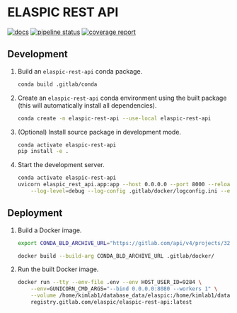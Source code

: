 # ELASPIC REST API

[![docs](https://img.shields.io/badge/docs-v0.1.4-blue.svg)](https://elaspic.gitlab.io/elaspic-rest-api/v0.1.4/)
[![pipeline status](https://gitlab.com/elaspic/elaspic-rest-api/badges/v0.1.4/pipeline.svg)](https://gitlab.com/elaspic/elaspic-rest-api/commits/v0.1.4/)
[![coverage report](https://gitlab.com/elaspic/elaspic-rest-api/badges/v0.1.4/coverage.svg?job=docs)](https://elaspic.gitlab.io/elaspic-rest-api/v0.1.4/htmlcov/)

## Development

1. Build an `elaspic-rest-api` conda package.

    ```bash
    conda build .gitlab/conda
    ```

1. Create an `elaspic-rest-api` conda environment using the built package (this will automatically install all dependencies).

    ```bash
    conda create -n elaspic-rest-api --use-local elaspic-rest-api
    ```

1. (Optional) Install source package in development mode.

    ```bash
    conda activate elaspic-rest-api
    pip install -e .
    ```

1. Start the development server.

    ```bash
    conda activate elaspic-rest-api
    uvicorn elaspic_rest_api.app:app --host 0.0.0.0 --port 8000 --reload \
        --log-level=debug --log-config .gitlab/docker/logconfig.ini --env-file .env
    ```

## Deployment

1. Build a Docker image.

    ```bash
    export CONDA_BLD_ARCHIVE_URL="https://gitlab.com/api/v4/projects/3259401/jobs/artifacts/master/download?job=build"

    docker build --build-arg CONDA_BLD_ARCHIVE_URL .gitlab/docker/
    ```

1. Run the built Docker image.

    ```bash
    docker run --tty --env-file .env --env HOST_USER_ID=9284 \
        --env=GUNICORN_CMD_ARGS="--bind 0.0.0.0:8080 --workers 1" \
        --volume /home/kimlab1/database_data/elaspic:/home/kimlab1/database_data/elaspic:rw \
        registry.gitlab.com/elaspic/elaspic-rest-api:latest
    ```
